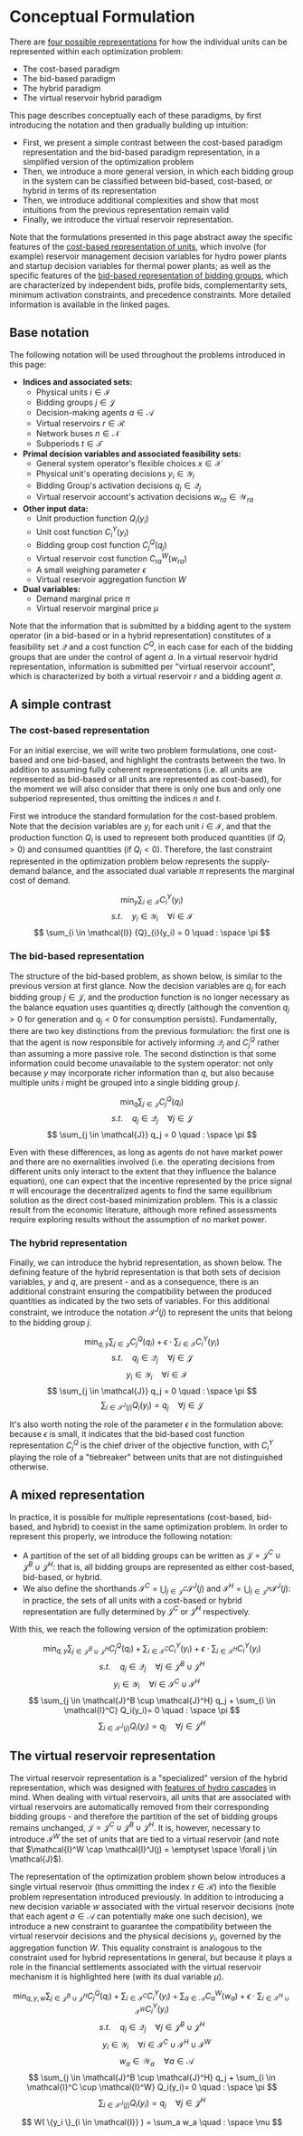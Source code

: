 # Conceptual Formulation

There are [four possible representations](key_features.md#optimization-problem-structure) for how the individual units can be represented within each optimization problem:

- The cost-based paradigm
- The bid-based paradigm
- The hybrid paradigm
- The virtual reservoir hybrid paradigm

This page describes conceptually each of these paradigms, by first introducing the notation and then gradually building up intuition:

- First, we present a simple contrast between the cost-based paradigm representation and the bid-based paradigm representation, in a simplified version of the optimization problem
- Then, we introduce a more general version, in which each bidding group in the system can be classified between bid-based, cost-based, or hybrid in terms of its representation
- Then, we introduce additional complexities and show that most intuitions from the previous representation remain valid
- Finally, we introduce the virtual reservoir representation.

Note that the formulations presented in this page abstract away the specific features of the [cost-based representation of units](centralized_operation_problem.md), which involve (for example) reservoir management decision variables for hydro power plants and startup decision variables for thermal power plants; as well as the specific features of the [bid-based representation of bidding groups](centralized_operation_problem.md), which are characterized by independent bids, profile bids, complementarity sets, minimum activation constraints, and precedence constraints. More detailed information is available in the linked pages.

## Base notation

The following notation will be used throughout the problems introduced in this page:

- **Indices and associated sets:**
     - Physical units $i \in \mathcal{I}$
     - Bidding groups $j \in \mathcal{J}$
     - Decision-making agents $a \in \mathcal{A}$
     - Virtual reservoirs $r \in \mathcal{R}$
     - Network buses $n \in \mathcal{N}$
     - Subperiods $t \in \mathcal{T}$
- **Primal decision variables and associated feasibility sets:**
     - General system operator's flexible choices $x \in \mathcal{X}$
     - Physical unit's operating decisions ${y}_{i} \in \mathcal{Y}_{i}$
     - Bidding Group's activation decisions ${q}_{j} \in \mathcal{Q}_{j}$
     - Virtual reservoir account's activation decisions ${w}_{ra} \in \mathcal{W}_{ra}$
- **Other input data:**
     - Unit production function ${Q}_{i}({y}_{i})$
     - Unit cost function ${C}^{Y}_{i}({y}_{i})$
     - Bidding group cost function ${C}^{Q}_{j}({q}_{j})$
     - Virtual reservoir cost function ${C}^{W}_{ra}({w}_{ra})$
     - A small weighing parameter $\epsilon$
     - Virtual reservoir aggregation function $W$
- **Dual variables:**
  - Demand marginal price $\pi$
  - Virtual reservoir marginal price $\mu$


Note that the information that is submitted by a bidding agent to the system operator (in a bid-based or in a hybrid representation) constitutes of a feasibility set $\mathcal{Q}$ and a cost function ${C}^{Q}$, in each case for each of the bidding groups that are under the control of agent $a$. In a virtual reservoir hydrid representation, information is submitted per "virtual reservoir account", which is characterized by both a virtual reservoir $r$ and a bidding agent $a$.

## A simple contrast

### The cost-based representation

For an initial exercise, we will write two problem formulations, one cost-based and one bid-based, and highlight the contrasts between the two. In addition to assuming fully coherent representations (i.e. all units are represented as bid-based or all units are represented as cost-based), for the moment we will also consider that there is only one bus and only one subperiod represented, thus omitting the indices $n$ and $t$.

First we introduce the standard formulation for the cost-based problem. Note that the decision variables are $y_i$ for each unit $i \in \mathcal{I}$, and that the production function $Q_i$ is used to represent both produced quantities (if $Q_i>0$) and consumed quantities (if $Q_i<0$). Therefore, the last constraint represented in the optimization problem below represents the supply-demand balance, and the associated dual variable $\pi$ represents the marginal cost of demand.

$$ \min_y  \sum_{i \in \mathcal{I}} {C}^{Y}_{i}(y_i) $$
$$ s.t. \quad y_i \in \mathcal{Y}_i \quad \forall i \in \mathcal{I} $$
$$ \sum_{i \in \mathcal{I}} {Q}_{i}(y_i) = 0 \quad : \space \pi $$

### The bid-based representation

The structure of the bid-based problem, as shown below, is similar to the previous version at first glance. Now the decision variables are $q_j$ for each bidding group $j \in \mathcal{J}$, and the production function is no longer necessary as the balance equation uses quantities $q_j$ directly (although the convention $q_j>0$ for generation and $q_j<0$ for consumption persists). Fundamentally, there are two key distinctions from the previous formulation: the first one is that the agent is now responsible for actively informing $\mathcal{Q}_j$ and ${C}^{Q}_{j}$ rather than assuming a more passive role. The second distinction is that some information could become unavailable to the system operator: not only because $y$ may incorporate richer information than $q$, but also because multiple units $i$ might be grouped into a single bidding group $j$.

$$ \min_q  \sum_{j \in \mathcal{J}} {C}^{Q}_{j}(q_i) $$
$$ s.t. \quad q_j \in \mathcal{Q}_j \quad \forall j \in \mathcal{J} $$
$$ \sum_{j \in \mathcal{J}} q_j = 0 \quad : \space \pi $$

Even with these differences, as long as agents do not have market power and there are no exernalities involved (i.e. the operating decisions from different units only interact to the extent that they influence the balance equation), one can expect that the incentive represented by the price signal $\pi$ will encourage the decentralized agents to find the same equilibrium solution as the direct cost-based minimization problem. This is a classic result from the economic literature, although more refined assessments require exploring results without the assumption of no market power.

### The hybrid representation

Finally, we can introduce the hybrid representation, as shown below. The defining feature of the hybrid representation is that both sets of decision variables, $y$ and $q$, are present - and as a consequence, there is an additional constraint ensuring the compatibility between the produced quantities as indicated by the two sets of variables. For this additional constraint, we introduce the notation $\mathcal{I}^J(j)$ to represent the units that belong to the bidding group $j$.

$$ \min_{q,y}  \sum_{j \in \mathcal{J}} {C}^{Q}_{j}(q_i) + \epsilon \cdot \sum_{i \in \mathcal{I}} {C}^{Y}_{i}(y_i) $$
$$ s.t. \quad q_j \in \mathcal{Q}_j \quad \forall j \in \mathcal{J} $$
$$ \quad y_i \in \mathcal{Y}_i \quad \forall i \in \mathcal{I} $$
$$ \sum_{j \in \mathcal{J}} q_j = 0 \quad : \space \pi $$
$$ \sum_{i \in \mathcal{I}^J(j)} Q_i(y_i) = q_j \quad \forall j \in \mathcal{J} $$

It's also worth noting the role of the parameter $\epsilon$ in the formulation above: because $\epsilon$ is small, it indicates that the bid-based cost function representation ${C}^{Q}_{j}$ is the chief driver of the objective function, with ${C}^{Y}_{i}$ playing the role of a "tiebreaker" between units that are not distinguished otherwise.

## A mixed representation

In practice, it is possible for multiple representations (cost-based, bid-based, and hybrid) to coexist in the same optimization problem. In order to represent this properly, we introduce the following notation:

- A partition of the set of all bidding groups can be written as $\mathcal{J} =\mathcal{J}^C \cup \mathcal{J}^B \cup \mathcal{J}^H$: that is, all bidding groups are represented as either cost-based, bid-based, or hybrid.
- We also define the shorthands $\mathcal{I}^C = \bigcup_{j \in \mathcal{J}^C} \mathcal{I}^J(j)$ and $\mathcal{I}^H = \bigcup_{j \in \mathcal{J}^H} \mathcal{I}^J(j)$: in practice, the sets of all units with a cost-based or hybrid representation are fully determined by $\mathcal{J}^C$ or $\mathcal{J}^H$ respectively.

With this, we reach the following version of the optimization problem:

$$ \min_{q,y}  \sum_{j \in \mathcal{J}^B \cup \mathcal{J}^H} {C}^{Q}_{j}(q_i) + \sum_{i \in \mathcal{I}^C} {C}^{Y}_{i}(y_i) + \epsilon \cdot \sum_{i \in \mathcal{I}^H} {C}^{Y}_{i}(y_i) $$
$$ s.t. \quad q_j \in \mathcal{Q}_j \quad \forall j \in \mathcal{J}^B \cup \mathcal{J}^H $$
$$ \quad y_i \in \mathcal{Y}_i \quad \forall i \in \mathcal{I}^C \cup \mathcal{I}^H $$
$$ \sum_{j \in \mathcal{J}^B \cup \mathcal{J}^H} q_j + \sum_{i \in \mathcal{I}^C} Q_i(y_i)= 0 \quad : \space \pi $$
$$ \sum_{i \in \mathcal{I}^J(j)} Q_i(y_i) = q_j \quad \forall j \in \mathcal{J}^H $$

## The virtual reservoir representation

The virtual reservoir representation is a "specialized" version of the hybrid representation, which was designed with [features of hydro cascades](hydro_challenges.md) in mind. When dealing with virtual reservoirs, all units that are associated with virtual reservoirs are automatically removed from their corresponding bidding groups - and therefore the partition of the set of bidding groups remains unchanged, $\mathcal{J} =\mathcal{J}^C \cup \mathcal{J}^B \cup \mathcal{J}^H$. It is, however, necessary to introduce $\mathcal{I}^W$ the set of units that are tied to a virtual reservoir (and note that $\mathcal{I}^W \cap \mathcal{I}^J(j) = \emptyset \space \forall j \in \mathcal{J}$).

The representation of the optimization problem shown below introduces a single virtual reservoir (thus ommitting the index $r \in \mathcal{R}$) into the flexible problem representation introduced previously. In addition to introducing a new decision variable $w$ associated with the virtual reservoir decisions (note that each agent $a \in \mathcal{A}$ can potentially make one such decision), we introduce a new constraint to guarantee the compatibility between the virtual reservoir decisions and the physical decisions $y_i$, governed by the aggregation function $W$. This equality constraint is analogous to the constraint used for hybrid representations in general, but because it plays a role in the financial settlements associated with the virtual reservoir mechanism it is highlighted here (with its dual variable $\mu$).

$$ \min_{q,y,w}  \sum_{j \in \mathcal{J}^B \cup \mathcal{J}^H} {C}^{Q}_{j}(q_i) + \sum_{i \in \mathcal{I}^C} {C}^{Y}_{i}(y_i) + \sum_{a \in \mathcal{A}} {C}^{W}_{a}(w_a) + \epsilon \cdot \sum_{i \in \mathcal{I}^H \cup \mathcal{I}^W} {C}^{Y}_{i}(y_i) $$
$$ s.t. \quad q_j \in \mathcal{Q}_j \quad \forall j \in \mathcal{J}^B \cup \mathcal{J}^H $$
$$ \quad y_i \in \mathcal{Y}_i \quad \forall i \in \mathcal{I}^C \cup \mathcal{I}^H \cup \mathcal{I}^W$$
$$ \quad w_a \in \mathcal{W}_a \quad \forall a \in \mathcal{A}$$
$$ \sum_{j \in \mathcal{J}^B \cup \mathcal{J}^H} q_j + \sum_{i \in \mathcal{I}^C \cup \mathcal{I}^W} Q_i(y_i)= 0 \quad : \space \pi $$
$$ \sum_{i \in \mathcal{I}^J(j)} Q_i(y_i) = q_j \quad \forall j \in \mathcal{J}^H $$

$$ W( \{y_i \}_{i \in \mathcal{I}} ) = \sum_a w_a \quad : \space \mu $$

